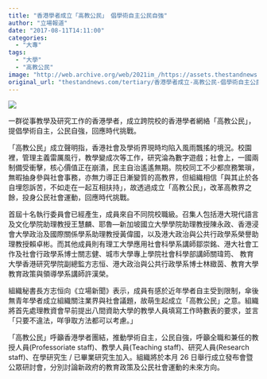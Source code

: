 ```yaml
---
title: "香港學者成立「高教公民」　倡學術自主公民自強"
author: "立場報道"
date: "2017-08-11T14:11:00"
categories:
  - "大專"
tags:
  - "大學"
  - "高教公民"
image: "http://web.archive.org/web/2021im_/https://assets.thestandnews.com/media/photos/scholars-09_8mBaQ.png"
original_url: "thestandnews.com/tertiary/香港學者成立-高教公民-倡學術自主公民自強"
---
```

![](http://web.archive.org/web/2021im_/https://assets.thestandnews.com/media/photos/scholars-09_8mBaQ.png)

一群從事教學及研究工作的香港學者，成立跨院校的香港學者網絡「高教公民」，提倡學術自主，公民自強，回應時代挑戰。

「高教公民」成立聲明指，香港社會及學術界現時均陷入風雨飄搖的境況。校園裡，管理主義雷厲風行，教學變成次等工作，研究淪為數字遊戲；社會上，一國兩制備受衝擊，核心價值正在崩潰，民主自治遙遙無期。院校同工不少都庶務繁瑣，無暇抽身參與社會事務，亦無力導正日漸變質的高教界，但組織相信「與其止於各自埋怨訴苦，不如走在一起互相扶持」，故透過成立「高教公民」，改革高教界之餘，投身公民社會運動，回應時代挑戰。

首屆十名執行委員會已經產生，成員來自不同院校職級。召集人包括港大現代語言及文化學院助理教授王慧麟、耶魯—新加坡國立大學學院助理教授陳永政、香港浸會大學政治及國際關係學系助理教授黃偉國，以及港大政治與公共行政學系榮譽助理教授賴卓彬。而其他成員則有理工大學應用社會科學系講師鄒崇銘、港大社會工作及社會行政學系博士關志健、城巿大學專上學院社會科學部講師關瑋筠、 教育大學香港研究學院副總監方志恒、港大政治與公共行政學系博士林緻茵、教育大學教育政策與領導學系講師許漢榮。

組織秘書長方志恒向《立場新聞》表示，成員有感於近年學者自主受到限制，傘後無青年學者成立組織關注業界與社會議題，故萌生起成立「高教公民」之意。組織將首先處理教資會早前提出八間資助大學的教學人員填寫工作時數表的要求，並言「只要不違法，咩爭取方法都可以考慮。」

「高教公民」呼籲香港學者團結，推動學術自主，公民自強，呼籲全職和兼任的教授人員(Professoriate staff)、教學人員(Teaching staff)、研究人員(Research staff)、在學研究生 / 已畢業研究生加入。組織將於本月 26 日舉行成立發布會暨公眾研討會，分別討論新政府的教育政策及公民社會運動的未來方向。